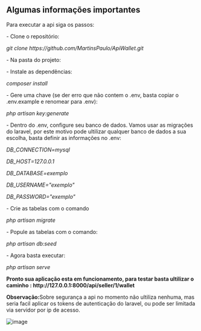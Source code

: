 ## Algumas informações importantes
<p>Para executar a api siga os passos:</p>
    <p>- Clone o repositório:</p>
    <p><i>git clone https://github.com/MartinsPaulo/ApiWallet.git</i></p>
   <p> - Na pasta do projeto:</p>
    <p>- Instale as dependências:</p>
   <p> <i>composer install</i></p>
    <p>- Gere uma chave (se der erro que não contem o .env, basta copiar o .env.example e renomear para .env):</p>
  <p>  <i>php artisan key:generate</i></p>
    <p>- Dentro do .env, configure seu banco de dados. Vamos usar as migrações do laravel, por este motivo pode ultilizar qualquer banco de dados a sua escolha, basta definir as informações no .env:</p>
    <p><i>DB_CONNECTION=mysql</p>
    <p>DB_HOST=127.0.0.1</p>
    <p>DB_DATABASE=exemplo</p>
   <p> DB_USERNAME="exemplo"</p>
    <p>DB_PASSWORD="exemplo"</i></p>
    <p>- Crie as tabelas com o comando</p>
   <p>  <i>php artisan migrate</i></p>
   <p> - Popule as tabelas com o comando:</p>
   <p>  <i>php artisan db:seed</i></p>
   <p> - Agora basta executar:</p>
   <p>  <i>php artisan serve</i></p>
    
    
   <p><b>Pronto sua aplicação esta em funcionamento, para testar basta ultilizar o caminho : http://127.0.0.1:8000/api/seller/1/wallet</b></p>
   
   <p><b>Observação:</b>Sobre segurança a api no momento não ultiliza nenhuma, mas seria facil aplicar os tokens de autenticação do laravel, ou pode ser limitada via servidor por ip de acesso.</p>

![image](https://user-images.githubusercontent.com/19333554/156671005-e9dd4813-1e54-4496-9068-b398ca1c52f5.png)

